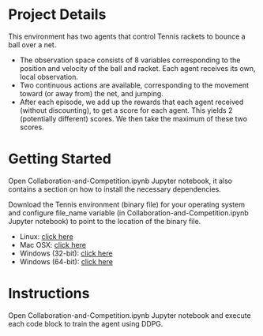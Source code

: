# Project Details

This environment has two agents that control Tennis rackets to bounce a ball over a net.

* The observation space consists of 8 variables corresponding to the position and velocity of the ball and racket. Each agent receives its own, local observation.
* Two continuous actions are available, corresponding to the movement toward (or away from) the net, and jumping.
* After each episode, we add up the rewards that each agent received (without discounting), to get a score for each agent. This yields 2 (potentially different) scores. We then take the maximum of these two scores.


# Getting Started

Open Collaboration-and-Competition.ipynb Jupyter notebook, it also contains a section on how to install the necessary dependencies.

Download the Tennis environment (binary file) for your operating system and configure file_name variable (in Collaboration-and-Competition.ipynb Jupyter notebook) to point to the location of the binary file.

* Linux: [click here](https://s3-us-west-1.amazonaws.com/udacity-drlnd/P3/Tennis/Tennis_Linux.zip)
* Mac OSX: [click here](https://s3-us-west-1.amazonaws.com/udacity-drlnd/P3/Tennis/Tennis.app.zip)
* Windows (32-bit): [click here](https://s3-us-west-1.amazonaws.com/udacity-drlnd/P3/Tennis/Tennis_Windows_x86.zip)
* Windows (64-bit): [click here](https://s3-us-west-1.amazonaws.com/udacity-drlnd/P3/Tennis/Tennis_Windows_x86_64.zip)

# Instructions

Open Collaboration-and-Competition.ipynb Jupyter notebook and execute each code block to train the agent using DDPG.